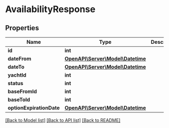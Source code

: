 # AvailabilityResponse

## Properties
Name | Type | Description | Notes
------------ | ------------- | ------------- | -------------
**id** | **int** |  | [optional] 
**dateFrom** | [**OpenAPI\Server\Model\Datetime**](Datetime.md) |  | [optional] 
**dateTo** | [**OpenAPI\Server\Model\Datetime**](Datetime.md) |  | [optional] 
**yachtId** | **int** |  | [optional] 
**status** | **int** |  | [optional] 
**baseFromId** | **int** |  | [optional] 
**baseToId** | **int** |  | [optional] 
**optionExpirationDate** | [**OpenAPI\Server\Model\Datetime**](Datetime.md) |  | [optional] 

[[Back to Model list]](../README.md#documentation-for-models) [[Back to API list]](../README.md#documentation-for-api-endpoints) [[Back to README]](../README.md)


